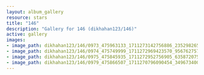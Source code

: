 ```yaml
---
layout: album_gallery
resource: stars
title: "146"
description: "Gallery for 146 (dikhahan123/146)"
active: gallery
images:
- image_path: dikhahan123/146/0973_475963133_1711273142756886_235298265142308487_n.jpg
- image_path: dikhahan123/146/0974_475749999_1711272969423570_956762757080550644_n.jpg
- image_path: dikhahan123/146/0975_475845935_1711272952756905_6358720752610354956_n.jpg
- image_path: dikhahan123/146/0979_475866507_1711270796090454_3496734002856681080_n.jpg
---
```

